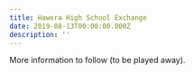 ```yaml
---
title: Hawera High School Exchange
date: 2019-08-13T00:00:00.000Z
description: ''
---
```


More information to follow (to be played away).

